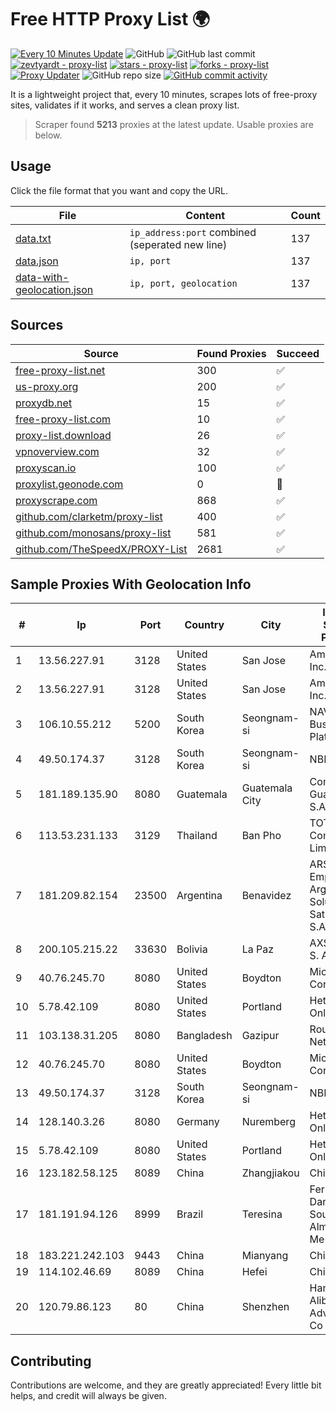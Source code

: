 
# Free HTTP Proxy List 🌍

[![Every 10 Minutes Update](https://github.com/mertguvencli/http-proxy-list/actions/workflows/main.yml/badge.svg?branch=main)](https://github.com/mertguvencli/http-proxy-list/actions/workflows/main.yml)
![GitHub](https://img.shields.io/github/license/mertguvencli/http-proxy-list)
![GitHub last commit](https://img.shields.io/github/last-commit/mertguvencli/http-proxy-list)
[![zevtyardt - proxy-list](https://img.shields.io/static/v1?label=zevtyardt&message=proxy-list&color=blue&logo=github)](https://github.com/zevtyardt/proxy-list "Go to GitHub repo")
[![stars - proxy-list](https://img.shields.io/github/stars/zevtyardt/proxy-list?style=social)](https://github.com/zevtyardt/proxy-list)
[![forks - proxy-list](https://img.shields.io/github/forks/zevtyardt/proxy-list?style=social)](https://github.com/zevtyardt/proxy-list)
[![Proxy Updater](https://github.com/zevtyardt/proxy-list/workflows/Proxy%20Updater/badge.svg)](https://github.com/zevtyardt/proxy-list/actions?query=workflow:"Proxy+Updater")
![GitHub repo size](https://img.shields.io/github/repo-size/zevtyardt/proxy-list)
[![GitHub commit activity](https://img.shields.io/github/commit-activity/m/zevtyardt/proxy-list?logo=commits)](https://github.com/zevtyardt/proxy-list/commits/main)

It is a lightweight project that, every 10 minutes, scrapes lots of free-proxy sites, validates if it works, and serves a clean proxy list.

> Scraper found **5213** proxies at the latest update. Usable proxies are below.

## Usage

Click the file format that you want and copy the URL.

|File|Content|Count|
|----|-------|-----|
|[data.txt](https://raw.githubusercontent.com/mertguvencli/http-proxy-list/main/proxy-list/data.txt)|`ip_address:port` combined (seperated new line)|137|
|[data.json](https://raw.githubusercontent.com/mertguvencli/http-proxy-list/main/proxy-list/data.json)|`ip, port`|137|
|[data-with-geolocation.json](https://raw.githubusercontent.com/mertguvencli/http-proxy-list/main/proxy-list/data-with-geolocation.json)|`ip, port, geolocation`|137|

## Sources

|Source|Found Proxies|Succeed|
|------|-------------|-------|
|[free-proxy-list.net](https://free-proxy-list.net)|300|✅|
|[us-proxy.org](https://www.us-proxy.org)|200|✅|
|[proxydb.net](http://proxydb.net)|15|✅|
|[free-proxy-list.com](https://free-proxy-list.com/?page=&port=&type%5B%5D=http&type%5B%5D=https&up_time=0&search=Search)|10|✅|
|[proxy-list.download](https://www.proxy-list.download/HTTP)|26|✅|
|[vpnoverview.com](https://vpnoverview.com/privacy/anonymous-browsing/free-proxy-servers)|32|✅|
|[proxyscan.io](https://www.proxyscan.io)|100|✅|
|[proxylist.geonode.com](https://proxylist.geonode.com/api/proxy-list?limit=300&page=1&sort_by=lastChecked&sort_type=desc&protocols=http,https)|0|🚫|
|[proxyscrape.com](https://api.proxyscrape.com/v2/?request=displayproxies&protocol=http&timeout=10000&country=all&ssl=all&anonymity=all)|868|✅|
|[github.com/clarketm/proxy-list](https://raw.githubusercontent.com/clarketm/proxy-list/master/proxy-list-raw.txt)|400|✅|
|[github.com/monosans/proxy-list](https://raw.githubusercontent.com/monosans/proxy-list/main/proxies/http.txt)|581|✅|
|[github.com/TheSpeedX/PROXY-List](https://raw.githubusercontent.com/TheSpeedX/PROXY-List/master/http.txt)|2681|✅|


## Sample Proxies With Geolocation Info

|#|Ip|Port|Country|City|Internet Service Provider|
|-|--|----|-------|----|-------------------------|
|1|13.56.227.91|3128|United States|San Jose|Amazon.com, Inc.|
|2|13.56.227.91|3128|United States|San Jose|Amazon.com, Inc.|
|3|106.10.55.212|5200|South Korea|Seongnam-si|NAVER Business Platform|
|4|49.50.174.37|3128|South Korea|Seongnam-si|NBP|
|5|181.189.135.90|8080|Guatemala|Guatemala City|Comcel Guatemala S.A.|
|6|113.53.231.133|3129|Thailand|Ban Pho|TOT Public Company Limited|
|7|181.209.82.154|23500|Argentina|Benavidez|ARSAT - Empresa Argentina de Soluciones Satelitales S.A|
|8|200.105.215.22|33630|Bolivia|La Paz|AXS Bolivia S. A.|
|9|40.76.245.70|8080|United States|Boydton|Microsoft Corporation|
|10|5.78.42.109|8080|United States|Portland|Hetzner Online GmbH|
|11|103.138.31.205|8080|Bangladesh|Gazipur|Round Network|
|12|40.76.245.70|8080|United States|Boydton|Microsoft Corporation|
|13|49.50.174.37|3128|South Korea|Seongnam-si|NBP|
|14|128.140.3.26|8080|Germany|Nuremberg|Hetzner Online GmbH|
|15|5.78.42.109|8080|United States|Portland|Hetzner Online GmbH|
|16|123.182.58.125|8089|China|Zhangjiakou|Chinanet|
|17|181.191.94.126|8999|Brazil|Teresina|Fernanda Danielly Sousa Almeida - Me|
|18|183.221.242.103|9443|China|Mianyang|China Mobile|
|19|114.102.46.69|8089|China|Hefei|Chinanet|
|20|120.79.86.123|80|China|Shenzhen|Hangzhou Alibaba Advertising Co|



## Contributing

Contributions are welcome, and they are greatly appreciated! Every
little bit helps, and credit will always be given.

